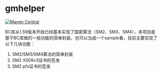 # gmhelper 

[![Maven Central](https://maven-badges.herokuapp.com/maven-central/org.zz/gmhelper/badge.svg)](https://maven-badges.herokuapp.com/maven-central/org.zz/gmhelper)

BC库从1.59版本开始已经基本实现了国密算法（SM2、SM3、SM4），本项目是基于BC库做的一些功能的简单封装，也可以当成一个sample看，目前主要实现了以下几块功能：  
1. SM2/SM3/SM4算法的简单封装  
2. SM2 X509v3证书的签发  
3. SM2 pfx证书的签发  
